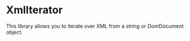 XmlIterator
===========

This library allows you to iterate over XML from a string or DomDocument object.
